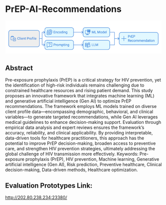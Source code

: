 # PrEP-AI-Recommendations
![My Local Image](/images/framework.png)


## Abstract
Pre-exposure prophylaxis (PrEP) is a critical strategy for HIV prevention, yet the identification of high-risk individuals remains challenging due to constrained healthcare resources and rising patient demand. This study proposes an innovative framework that integrates machine learning (ML) and generative artificial intelligence (Gen AI) to optimize PrEP recommendations. The framework employs ML models trained on diverse client profile data—encompassing demographic, behavioral, and clinical variables—to generate targeted recommendations, while Gen AI leverages medical guidelines to enhance decision-making support. Evaluation through empirical data analysis and expert reviews ensures the framework’s accuracy, reliability, and clinical applicability. By providing interpretable, data-driven tools for healthcare practitioners, this approach has the potential to improve PrEP decision-making, broaden access to preventive care, and strengthen HIV prevention strategies, ultimately addressing the global challenge of HIV transmission more effectively.
Keywords: Pre-exposure prophylaxis (PrEP), HIV prevention, Machine learning, Generative artificial intelligence (Gen AI), Risk prediction, Preventive healthcare, Clinical decision-making, Data-driven methods, Healthcare optimization.

## Evaluation Prototypes Link: 
http://202.80.238.234:23380/
